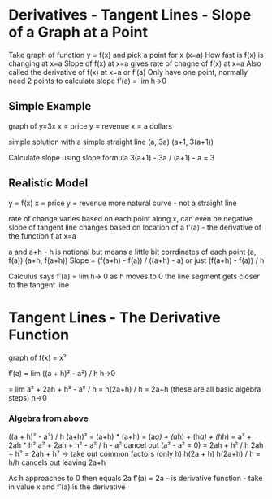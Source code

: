 # Derivatives - Tangent Lines - Slope of a Graph at a Point

Take graph of function y = f(x) and pick a point for x (x=a)
How fast is f(x) is changing at x=a
Slope of f(x) at x=a gives rate of chagne of f(x) at x=a
Also called the derivative of f(x) at x=a or f′(a)
Only have one point, normally need 2 points to calculate slope
f′(a) = lim h->0

## Simple Example
graph of y=3x
x = price
y = revenue
x = a dollars

simple solution with a simple straight line
(a, 3a)
(a+1, 3(a+1))

Calculate slope using slope formula
3(a+1) - 3a / (a+1) - a = 3

## Realistic Model
y = f(x)
x = price
y = revenue
more natural curve - not a straight line

rate of change varies based on each point along x, can even be negative
slope of tangent line changes based on location of a
f′(a) - the derivative of the function f at x=a

a and a+h - h is notional but means a little bit
corrdinates of each point
(a, f(a))
(a+h, f(a+h))
Slope = (f(a+h) - f(a)) / ((a+h) - a) or just (f(a+h) - f(a)) / h

Calculus says f′(a) = lim h-> 0 as h moves to 0 the line segment gets closer to the tangent line 

# Tangent Lines - The Derivative Function
graph of f(x) = x²

f′(a) = lim		((a + h)² - a²) / h
		h->0

= lim	a² + 2ah + h² - a² / h = h(2a+h) / h = 2a+h (these are all basic algebra steps)
  h->0

### Algebra from above
((a + h)² - a²) / h
	(a+h)² = (a+h) * (a+h) = (a*a) + (a*h) + (h*a) + (h*h) = a² + 2ah * h²
a² + 2ah + h² - a² / h - a² cancel out (a² - a² = 0) = 2ah + h² / h
	2ah + h² = 2ah + h² -> take out common factors (only h) h(2a + h)
h(2a+h) / h = h/h cancels out leaving 2a+h

As h approaches to 0 then equals 2a
f′(a) = 2a - is derivative function - take in value x and f′(a) is the derivative